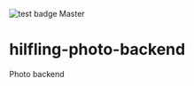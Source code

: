 ![test badge](https://travis-ci.org/Fotogjengen/hilfling-photo-backend.svg?branch=master) Master

# hilfling-photo-backend
Photo backend
